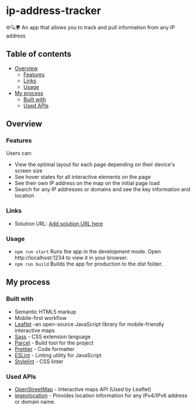 # ip-address-tracker

:globe_with_meridians::mag::earth_africa: An app that allows you to track and pull information from any IP address

## Table of contents

- [Overview](#overview)
  - [Features](#features)
  - [Links](#links)
  - [Usage](#usage)
- [My process](#my-process)
  - [Built with](#built-with)
  - [Used APIs](#used-apis)

## Overview

### Features

Users can:

- View the optimal layout for each page depending on their device's screen size
- See hover states for all interactive elements on the page
- See their own IP address on the map on the initial page load
- Search for any IP addresses or domains and see the key information and location

### Links

- Solution URL: [Add solution URL here](https://your-solution-url.com)

### Usage

- `npm run start` Runs the app in the development mode.
  Open http://localhost:1234 to view it in your browser.
- `npm run build` Builds the app for production to the dist folder.

## My process

### Built with

- Semantic HTML5 markup
- Mobile-first workflow
- [Leaflet](https://leafletjs.com/) -an open-source JavaScript library
for mobile-friendly interactive maps
- [Sass](https://sass-lang.com) - CSS extension language
- [Parcel](https://parceljs.org/) - Build tool for the project
- [Prettier](https://prettier.io/) - Code formatter
- [ESLint](https://eslint.org) - Linting utility for JavaScript
- [Stylelint](https://stylelint.io) - CSS linter

### Used APIs
- [OpenStreetMap](https://www.openstreetmap.org) - Interactive maps API (Used by Leaflet)
- [ipgeolocation](https://app.ipgeolocation.io) - Provides location information for any IPv4/IPv6 address or domain name.
